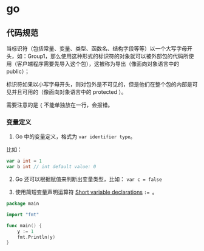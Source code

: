 # go

## 代码规范

当标识符（包括常量、变量、类型、函数名、结构字段等等）以一个大写字母开头，如：Group1，那么使用这种形式的标识符的对象就可以被外部包的代码所使用（客户端程序需要先导入这个包），这被称为导出（像面向对象语言中的 public）；

标识符如果以小写字母开头，则对包外是不可见的，但是他们在整个包的内部是可见并且可用的（像面向对象语言中的 protected ）。

需要注意的是 `{` 不能单独放在一行，会报错。

### 变量定义

1. Go 中的变量定义，格式为 `var identifier type`。

比如： 

```go
var a int = 1
var b int // int default value: 0
```

2. Go 还可以根据赋值来判断出变量类型，比如： `var c = false`

3. 使用简短变量声明运算符 [Short variable declarations](https://go.dev/ref/spec#Short_variable_declarations) `:= `。


```go
package main

import "fmt"

func main() {
	y := 1
	fmt.Println(y)
}
```
